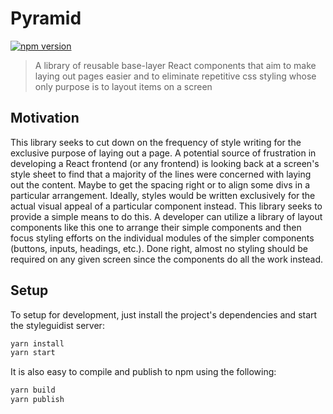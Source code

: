 # Pyramid
[![npm version](https://badge.fury.io/js/%40mipke%2Fpyramid.svg)](https://badge.fury.io/js/%40mipke%2Fpyramid)

>A library of reusable base-layer React components that aim to make laying out pages easier and to eliminate repetitive 
>css styling whose only purpose is to layout items on a screen

## Motivation

This library seeks to cut down on the frequency of style writing for the exclusive purpose of laying out a page. 
A potential source of frustration in developing a React frontend (or any frontend) is looking back at a screen's 
style sheet to find that a majority of the lines were concerned with laying out the content. Maybe to get the spacing right 
or to align some divs in a particular arrangement. Ideally, styles would be written exclusively for 
the actual visual appeal of a particular component instead. This library seeks to provide a simple means to do this. 
A developer can utilize a library of layout components like this one to arrange their simple components and then
focus styling efforts on the individual modules of the simpler components (buttons, inputs, headings, etc.). Done right,
almost no styling should be required on any given screen since the components do all the work instead.

## Setup

To setup for development, just install the project's dependencies and start the styleguidist server:
```bash
yarn install
yarn start
```

It is also easy to compile and publish to npm using the following:
```bash
yarn build
yarn publish
```

